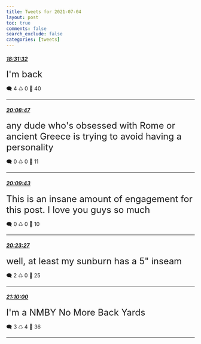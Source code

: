 ```yaml
---
title: Tweets for 2021-07-04
layout: post
toc: true
comments: false
search_exclude: false
categories: [tweets]
---
```



#### <a href = "https://twitter.com/deepfates/status/1411845165095034881">*18:31:32*</a>

<font size="5">I'm back</font>



🗨️ 4 ♺ 0 🤍  40   

---
    
#### <a href = "https://twitter.com/deepfates/status/1411869636715597827">*20:08:47*</a>

<font size="5">any dude who's obsessed with Rome or ancient Greece is trying to avoid having a personality</font>



🗨️ 0 ♺ 0 🤍  11   

---
    
#### <a href = "https://twitter.com/deepfates/status/1411869871869251593">*20:09:43*</a>

<font size="5">This is an insane amount of engagement for this post. I love you guys so much</font>



🗨️ 0 ♺ 0 🤍  10   

---
    
#### <a href = "https://twitter.com/deepfates/status/1411873328239894533">*20:23:27*</a>

<font size="5">well, at least my sunburn has a 5" inseam</font>



🗨️ 2 ♺ 0 🤍  25   

---
    
#### <a href = "https://twitter.com/deepfates/status/1411885042930896899">*21:10:00*</a>

<font size="5">I'm a NMBY  No More Back Yards</font>



🗨️ 3 ♺ 4 🤍  36   

---
    
            
